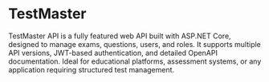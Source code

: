 # TestMaster
TestMaster API is a fully featured web API built with ASP.NET Core, designed to manage exams, questions, users, and roles. It supports multiple API versions, JWT-based authentication, and detailed OpenAPI documentation. Ideal for educational platforms, assessment systems, or any application requiring structured test management.
